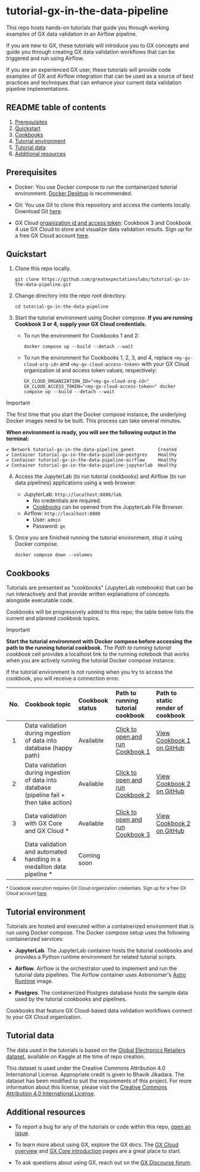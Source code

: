 # tutorial-gx-in-the-data-pipeline
This repo hosts hands-on tutorials that guide you through working examples of GX data validation in an Airflow pipeline.

If you are new to GX, these tutorials will introduce you to GX concepts and guide you through creating GX data validation workflows that can be triggered and run using Airflow.

If you are an experienced GX user, these tutorials will provide code examples of GX and Airflow integration that can be used as a source of best practices and techniques that can enhance your current data validation pipeline implementations.

## README table of contents
1. [Prerequisites](#prerequisites)
1. [Quickstart](#quickstart)
1. [Cookbooks](#cookbooks)
1. [Tutorial environment](#tutorial-environment)
1. [Tutorial data](#tutorial-data)
1. [Additional resources](#additional-resources)

## Prerequisites
* Docker: You use Docker compose to run the containerized tutorial environment. [Docker Desktop](https://www.docker.com/products/docker-desktop/) is recommended.

* Git: You use Git to clone this repository and access the contents locally. Download Git [here](https://git-scm.com/downloads).

* GX Cloud [organization id and access token](https://docs.greatexpectations.io/docs/cloud/connect/connect_python#get-your-user-access-token-and-organization-id): Cookbook 3 and Cookbook 4 use GX Cloud to store and visualize data validation results. Sign up for a free GX Cloud account [here](https://hubs.ly/Q02TyCZS0).


## Quickstart
1. Clone this repo locally.
    ```
    git clone https://github.com/greatexpectationslabs/tutorial-gx-in-the-data-pipeline.git
    ```

2. Change directory into the repo root directory.
   ```
   cd tutorial-gx-in-the-data-pipeline
   ```

3. Start the tutorial environment using Docker compose. **If you are running Cookbook 3 or 4, supply your GX Cloud credentials.**

   * To run the environment for Cookbooks 1 and 2:
      ```
      docker compose up --build --detach --wait
      ```

   * To run the environment for Cookbooks 1, 2, 3, and 4, replace `<my-gx-cloud-org-id>` and `<my-gx-cloud-access-token>` with your GX Cloud organization id and access token values, respectively:
      ```
      GX_CLOUD_ORGANIZATION_ID="<my-gx-cloud-org-id>" GX_CLOUD_ACCESS_TOKEN="<my-gx-cloud-access-token>" docker compose up --build --detach --wait
      ```

> [!IMPORTANT]
> The first time that you start the Docker compose instance, the underlying Docker images need to be built. This process can take several minutes.
>
> **When environment is ready, you will see the following output in the terminal:**
>
>```
>✔ Network tutorial-gx-in-the-data-pipeline_gxnet         Created
>✔ Container tutorial-gx-in-the-data-pipeline-postgres    Healthy
>✔ Container tutorial-gx-in-the-data-pipeline-airflow     Healthy
>✔ Container tutorial-gx-in-the-data-pipeline-jupyterlab  Healthy
>```

4. Access the JupyterLab (to run tutorial cookbooks) and Airflow (to run data pipelines) applications using a web browser.
   * JupyterLab: `http://localhost:8888/lab`
     * No credentials are required.
     * [Cookbooks](#cookbooks) can be opened from the JupyterLab File Browser.
   * Airflow: `http://localhost:8080`
     * User: `admin`
     * Password: `gx`

5. Once you are finished running the tutorial environment, stop it using Docker compose.
   ```
   docker compose down --volumes
   ```

## Cookbooks

Tutorials are presented as "cookbooks" (JupyterLab notebooks) that can be run interactively and that provide written explanations of concepts alongside executable code.

Cookbooks will be progressively added to this repo; the table below lists the current and planned cookbook topics.

> [!IMPORTANT]
> **Start the tutorial environment with Docker compose before accessing the path to the running tutorial cookbook.** The *Path to running tutorial cookbook* cell provides a localhost link to the running notebook that works when you are actively running the tutorial Docker compose instance.
>
> If the tutorial environment is not running when you try to access the cookbook, you will receive a connection error.

| No. | Cookbook topic | Cookbook status | Path to running tutorial cookbook | Path to static render of cookbook |
| :--: | :-- | :-- | :-- | :-- |
| 1 | Data validation during ingestion of data into database (happy path) | Available | [Click to open and run Cookbook 1](http://localhost:8888/lab/tree/Cookbook_1_Validate_data_during_ingestion_happy_path.ipynb) | [View Cookbook 1 on GitHub](cookbooks/Cookbook_1_Validate_data_during_ingestion_happy_path.ipynb) |
| 2 | Data validation during ingestion of data into database (pipeline fail + then take action) | Available | [Click to open and run Cookbook 2](http://localhost:8888/lab/tree/Cookbook_2_Validate_data_during_ingestion_take_action_on_failures.ipynb) | [View Cookbook 2 on GitHub](cookbooks/Cookbook_2_Validate_data_during_ingestion_take_action_on_failures.ipynb) |
| 3 | Data validation with GX Core and GX Cloud \* | Available | [Click to open and run Cookbook 3](http://localhost:8888/lab/tree/Cookbook_3_Validate_data_with_GX_Core_and_Cloud.ipynb) | [View Cookbook 2 on GitHub](cookbooks/Cookbook_3_Validate_data_with_GX_Core_and_Cloud.ipynb) |
 | 4 | Data validation and automated handling in a medallion data pipeline \* | Coming soon | | |

<sup>\* Cookbook execution requires GX Cloud organization credentials. Sign up for a free GX Cloud account [here](https://hubs.ly/Q02TyCZS0).</sup>

## Tutorial environment
Tutorials are hosted and executed within a containerized environment that is run using Docker compose. The Docker compose setup uses the following containerized services:

* **JupyterLab**. The JupyterLab container hosts the tutorial cookbooks and provides a Python runtime environment for related tutorial scripts.

* **Airflow**. Airflow is the orchestrator used to implement and run the tutorial data pipelines. The Airflow container uses Astronomer's [Astro Runtime](https://www.astronomer.io/docs/astro/runtime-image-architecture#image-types) image.

* **Postgres**. The containerized Postgres database hosts the sample data used by the tutorial cookbooks and pipelines.

Cookbooks that feature GX Cloud-based data validation workflows connect to your GX Cloud organization.

## Tutorial data

The data used in the tutorials is based on the [Global Electronics Retailers
dataset](https://www.kaggle.com/datasets/bhavikjikadara/global-electronics-retailers/data), available on Kaggle at the time of repo creation.

This dataset is used under the Creative Commons Attribution 4.0 International License. Appropriate credit is given to Bhavik Jikadara. The dataset has been modified to suit the requirements of this project. For more information about this license, please visit the [Creative Commons Attribution 4.0 International License](https://creativecommons.org/licenses/by/4.0/).

## Additional resources

* To report a bug for any of the tutorials or code within this repo, [open an issue](https://github.com/greatexpectationslabs/tutorial-gx-in-the-data-pipeline/issues/new).

* To learn more about using GX, explore the GX docs. The [GX Cloud overview](https://docs.greatexpectations.io/docs/cloud/overview/gx_cloud_overview) and [GX Core introduction](https://docs.greatexpectations.io/docs/core/introduction/) pages are a great place to start.

* To ask questions about using GX, reach out on the [GX Discourse forum](https://discourse.greatexpectations.io/).
